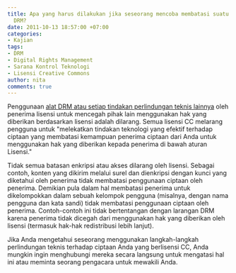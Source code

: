 ```yaml
---
title: Apa yang harus dilakukan jika seseorang mencoba membatasi suatu ciptaan dengan
  DRM?
date: 2011-10-13 18:57:00 +07:00
categories:
- Kajian
tags:
- DRM
- Digital Rights Management
- Sarana Kontrol Teknologi
- Lisensi Creative Commons
author: nita
comments: true
---
```


Penggunaan [alat DRM atau setiap tindakan perlindungan teknis lainnya](http://creativecommons.or.id/faq/#Apakah_Creative_Commons_terlibat_dalam_manajemen_hak_digital.28digital_rights_management.2C_DRM.29.3F) oleh penerima lisensi untuk mencegah pihak lain menggunakan hak yang diberikan berdasarkan lisensi adalah dilarang. Semua lisensi CC melarang pengguna untuk "melekatkan tindakan teknologi yang efektif terhadap ciptaan yang membatasi kemampuan penerima ciptaan dari Anda untuk menggunakan hak yang diberikan kepada penerima di bawah aturan Lisensi."

Tidak semua batasan enkripsi atau akses dilarang oleh lisensi. Sebagai contoh, konten yang dikirim melalui surel dan dienkripsi dengan kunci yang diketahui oleh penerima tidak membatasi penggunaan ciptaan oleh penerima. Demikian pula dalam hal membatasi penerima untuk dikelompokkan dalam sebuah kelompok pengguna (misalnya, dengan nama pengguna dan kata sandi) tidak membatasi penggunaan ciptaan oleh penerima. Contoh-contoh ini tidak bertentangan dengan larangan DRM karena penerima tidak dicegah dari menggunakan hak yang diberikan oleh lisensi (termasuk hak-hak redistribusi lebih lanjut).

Jika Anda mengetahui seseorang menggunakan langkah-langkah perlindungan teknis terhadap ciptaan Anda yang berlisensi CC, Anda mungkin ingin menghubungi mereka secara langsung untuk mengatasi hal ini atau meminta seorang pengacara untuk mewakili Anda.
